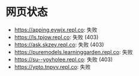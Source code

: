 # 网页状态
- https://apping.eywjx.repl.co: 失败
- https://ls.tpjow.repl.co: 失败 (403)
- https://ask.skzey.repl.co: 失败 (403)
- https://puremodels.learninggarden.repl.co: 失败
- https://su--yoyholee.repl.co: 失败 (403)
- https://ypto.tnpyv.repl.co: 失败
